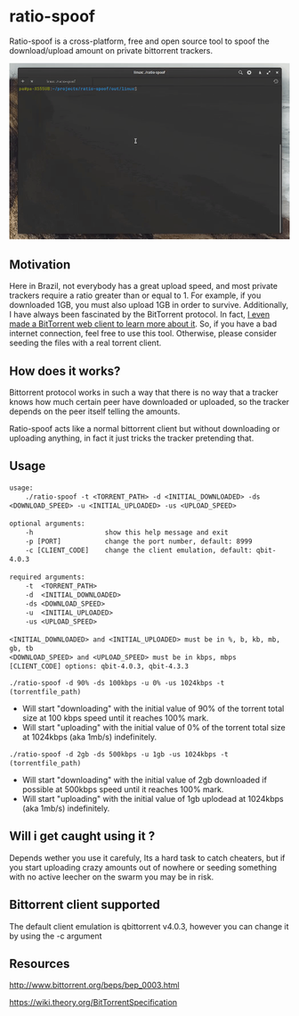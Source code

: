 # ratio-spoof
Ratio-spoof is a cross-platform, free and open source tool to spoof the download/upload amount on private bittorrent trackers.

![](./assets/demo.gif)

## Motivation
Here in Brazil, not everybody has a great upload speed, and most private trackers require a ratio greater than or equal to 1. For example, if you downloaded 1GB, you must also upload 1GB in order to survive. Additionally, I have always been fascinated by the BitTorrent protocol. In fact, [I even made a BitTorrent web client to learn more about it](https://github.com/ap-pauloafonso/rwTorrent). So, if you have a bad internet connection, feel free to use this tool. Otherwise, please consider seeding the files with a real torrent client.

## How does it works?
Bittorrent protocol works in such a way that there is no way that a tracker knows how much certain peer have downloaded or uploaded, so the tracker depends on the peer itself telling the amounts.

Ratio-spoof acts like a normal bittorrent client but without downloading or uploading anything, in fact it just tricks the tracker pretending that.

## Usage
```
usage: 
	./ratio-spoof -t <TORRENT_PATH> -d <INITIAL_DOWNLOADED> -ds <DOWNLOAD_SPEED> -u <INITIAL_UPLOADED> -us <UPLOAD_SPEED> 

optional arguments:
	-h           		show this help message and exit
	-p [PORT]    		change the port number, default: 8999
	-c [CLIENT_CODE]	change the client emulation, default: qbit-4.0.3
	  
required arguments:
	-t  <TORRENT_PATH>     
	-d  <INITIAL_DOWNLOADED> 
	-ds <DOWNLOAD_SPEED>						  
	-u  <INITIAL_UPLOADED> 
	-us <UPLOAD_SPEED> 						  
	  
<INITIAL_DOWNLOADED> and <INITIAL_UPLOADED> must be in %, b, kb, mb, gb, tb
<DOWNLOAD_SPEED> and <UPLOAD_SPEED> must be in kbps, mbps
[CLIENT_CODE] options: qbit-4.0.3, qbit-4.3.3
```

```
./ratio-spoof -d 90% -ds 100kbps -u 0% -us 1024kbps -t (torrentfile_path) 
```
* Will start "downloading" with the initial value of 90% of the torrent total size at 100 kbps speed until it reaches 100% mark.
* Will start "uploading" with the initial value of 0% of the torrent total size at 1024kbps (aka 1mb/s) indefinitely.

```
./ratio-spoof -d 2gb -ds 500kbps -u 1gb -us 1024kbps -t (torrentfile_path) 
```
* Will start "downloading" with the initial value of 2gb downloaded  if possible at 500kbps speed until it reaches 100% mark.
* Will start "uploading" with the initial value of 1gb uplodead at 1024kbps (aka 1mb/s) indefinitely.

## Will i get caught using it ?
Depends wether you use it carefuly, Its a hard task to catch cheaters, but if you start uploading crazy amounts out of nowhere or seeding something with no active leecher on the swarm you may be in risk.

## Bittorrent client supported 
The default client emulation is qbittorrent v4.0.3, however you can change it by using the -c argument

## Resources
http://www.bittorrent.org/beps/bep_0003.html

https://wiki.theory.org/BitTorrentSpecification

